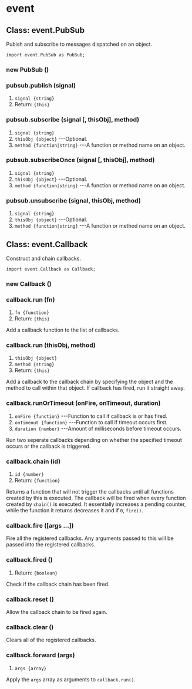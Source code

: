 # event

## Class: event.PubSub

Pubish and subscribe to messages dispatched on an object.

~~~
import event.PubSub as PubSub;
~~~

### new PubSub ()

### pubsub.publish (signal)
1. `signal {string}`
2. Return: `{this}`

### pubsub.subscribe (signal [, thisObj], method)
1. `signal {string}`
2. `thisObj {object}` ---Optional.
3. `method {function|string}` ---A function or method name on an object.

### pubsub.subscribeOnce (signal [, thisObj], method)
1. `signal {string}`
2. `thisObj {object}` ---Optional.
3. `method {function|string}` ---A function or method name on an object.

### pubsub.unsubscribe (signal, thisObj, method)
1. `signal {string}`
2. `thisObj {object}` ---Optional.
3. `method {function|string}` ---A function or method name on an object.


## Class: event.Callback

Construct and chain callbacks.

~~~
import event.Callback as Callback;
~~~

### new Callback ()

### callback.run (fn)
1. `fn {function}`
2. Return: `{this}`

Add a callback function to the list of callbacks.

### callback.run (thisObj, method)
1. `thisObj {object}` 
2. `method {string}`
3. Return: `{this}`

Add a callback to the callback chain by specifying the
object and the method to call within that object. If
callback has fired, run it straight away.
	
### callback.runOrTimeout (onFire, onTimeout, duration)
1. `onFire {function}` ---Function to call if callback is or has fired.
2. `onTimeout {function}` ---Function to call if timeout occurs first.
3. `duration {number}` ---Amount of milliseconds before timeout occurs.

Run two seperate callbacks depending on whether the specified timeout occurs or the callback is triggered.

### callback.chain (id)
1. `id {number}`
2. Return: `{function}`

Returns a function that will not trigger the callbacks until all functions created by this is executed. The callback will be fired when every function created by `chain()` is executed. It essentially increases a pending counter, while the function it returns decreases it and if `0`, `fire()`.

### callback.fire ([args ...])

Fire all the registered callbacks. Any arguments passed to this will be passed into the registered callbacks.

### callback.fired ()
1.	Return: `{boolean}`

Check if the callback chain has been fired.

### callback.reset ()

Allow the callback chain to be fired again.

### callback.clear ()

Clears all of the registered callbacks.

### callback.forward (args)
1. `args {array}`

Apply the `args` array as arguments to `callback.run()`.
